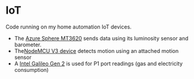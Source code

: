 # IoT

Code running on my home automation IoT devices.

- The [Azure Sphere MT3620](https://www.avnet.com/shop/us/products/avnet-engineering-services/aes-ms-mt3620-sk-g-3074457345636825680/) sends data using its luminosity sensor and barometer.
- The[NodeMCU V3 device](https://www.instructables.com/id/Getting-Started-With-ESP8266LiLon-NodeMCU-V3Flashi/) detects motion using an attached motion sensor
- A [Intel Galileo Gen 2](https://www.arduino.cc/en/ArduinoCertified/IntelGalileoGen2) is used for P1 port readings (gas and electricity consumption)


